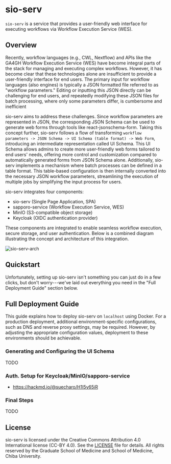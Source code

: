 # sio-serv

`sio-serv` is a service that provides a user-friendly web interface for executing workflows via Workflow Execution Service (WES).

## Overview

Recently, workflow languages (e.g., CWL, Nextflow) and APIs like the GA4GH Workflow Execution Service (WES) have become integral parts of the stack for managing and executing complex workflows. However, it has become clear that these technologies alone are insufficient to provide a user-friendly interface for end users. The primary input for workflow languages (also engines) is typically a JSON formatted file referred to as "workflow parameters." Editing or inputting this JSON directly can be challenging for end users, and repeatedly modifying these JSON files for batch processing, where only some parameters differ, is cumbersome and inefficient

sio-serv aims to address these challenges. Since workflow parameters are represented in JSON, the corresponding JSON Schema can be used to generate web forms through tools like react-jsonschema-form. Taking this concept further, sio-serv follows a flow of transforming `workflow parameters -> JSON Schema -> UI Schema (table format) -> Web Form`, introducing an intermediate representation called UI Schema. This UI Schema allows admins to create more user-friendly web forms tailored to end users' needs, offering more control and customization compared to automatically generated forms from JSON Schema alone. Additionally, sio-serv implements a mechanism where batch processes can be defined in a table format. This table-based configuration is then internally converted into the necessary JSON workflow parameters, streamlining the execution of multiple jobs by simplifying the input process for users.

sio-serv integrates four components:

- sio-serv (Single Page Application, SPA)
- sapporo-service (Workflow Execution Service, WES)
- MinIO (S3-compatible object storage)
- Keycloak (OIDC authentication provider)

These components are integrated to enable seamless workflow execution, secure storage, and user authentication. Below is a combined diagram illustrating the concept and architecture of this integration.

![sio-serv-arch](https://github.com/user-attachments/assets/8e8a25b4-2a49-4a65-bda8-e1e2c3fd5c58)

## Quickstart

Unfortunately, setting up sio-serv isn't something you can just do in a few clicks, but don't worry---we've laid out everything you need in the "Full Deployment Guide" section below.

## Full Deployment Guide

This guide explains how to deploy sio-serv on `localhost` using Docker. For a production deployment, additional environment-specific configurations, such as DNS and reverse proxy settings, may be required. However, by adjusting the appropriate configuration values, deployment to these environments should be achievable.

### Generating and Configuring the UI Schema

TODO

### Auth. Setup for Keycloak/MinIO/sapporo-service

- <https://hackmd.io/@suecharo/H1I5y65iR>

### Final Steps

TODO

## License

sio-serv is licensed under the Creative Commons Attribution 4.0 International license (CC-BY 4.0). See the [LICENSE](./LICENSE) file for details.
All rights reserved by the Graduate School of Medicine and School of Medicine, Chiba University.
